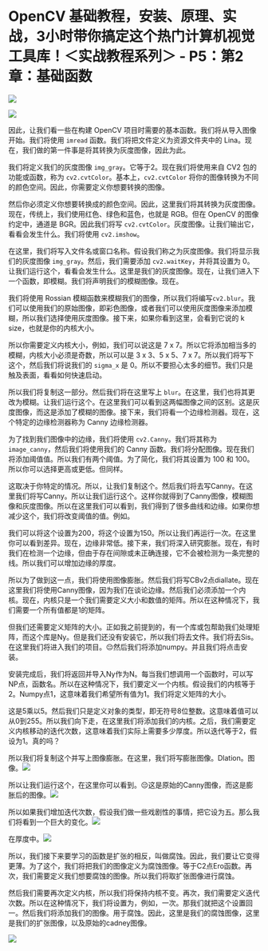 # OpenCV 基础教程，安装、原理、实战，3小时带你搞定这个热门计算机视觉工具库！＜实战教程系列＞ - P5：第2章：基础函数 

![](img/3a662d2ccf5ce137c1313fc44d7c5a0c_0.png)

![](img/3a662d2ccf5ce137c1313fc44d7c5a0c_1.png)

因此，让我们看一些在构建 OpenCV 项目时需要的基本函数。我们将从导入图像开始。我们将使用 `imread` 函数。我们将把文件定义为资源文件夹中的 Lina。现在，我们做的第一件事是将其转换为灰度图像，因此为此。

我们将定义我们的灰度图像 `img_gray`。它等于2。现在我们将使用来自 CV2 包的功能或函数，称为 `cv2.cvtColor`。基本上，`cv2.cvtColor` 将你的图像转换为不同的颜色空间。因此，你需要定义你想要转换的图像。

然后你必须定义你想要转换成的颜色空间。因此，这里我们将其转换为灰度图像。现在，传统上，我们使用红色、绿色和蓝色，也就是 RGB。但在 OpenCV 的图像约定中，通道是 BGR。因此我们将写 `cv2.cvtColor`。灰度图像。让我们输出它，看看会发生什么。我们将使用 `cv2.imshow`。

在这里，我们将写入文件名或窗口名称。假设我们称之为灰度图像。我们将显示我们的灰度图像 `img_gray`。然后，我们需要添加 `cv2.waitKey`，并将其设置为 0。让我们运行这个，看看会发生什么。这里是我们的灰度图像。现在，让我们进入下一个函数，即模糊。我们将声明我们的模糊图像。现在。

我们将使用 Rossian 模糊函数来模糊我们的图像，所以我们将编写`cv2.blur`。我们可以使用我们的原始图像，即彩色图像，或者我们可以使用灰度图像来添加模糊，所以我们选择使用灰度图像。接下来，如果你看到这里，会看到它说的 k size，也就是你的内核大小。

所以你需要定义内核大小，例如，我们可以说这是 7 x 7。所以它将添加相当多的模糊，内核大小必须是奇数，所以可以是 3 x 3、5 x 5、7 x 7。所以我们将写下这个，然后我们将说我们的 `sigma_x` 是 0。所以不要担心太多的细节。我们只是触及表面，看看如何快速启动。

所以我们将复制这一部分。然后我们将在这里写上 `blur`。在这里，我们也将其更改为模糊。让我们运行这个。在这里我们可以看到这两幅图像之间的区别。这是灰度图像，而这是添加了模糊的图像。接下来，我们将看一个边缘检测器。现在，这个特定的边缘检测器称为 Canny 边缘检测器。

为了找到我们图像中的边缘，我们将使用 `cv2.Canny`。我们将其称为 `image_canny`，然后我们将使用我们的 Canny 函数。我们将分配图像。现在我们将添加阈值值。所以我们有两个阈值。为了简化，我们将其设置为 100 和 100。所以你可以选择更高或更低。但同样。

这取决于你特定的情况。所以，让我们复制这个。然后我们将去写Canny。在这里我们将写Canny。所以让我们运行这个。这样你就得到了Canny图像，模糊图像和灰度图像。所以在这里我们可以看到，我们得到了很多曲线和边缘。如果你想减少这个，我们将改变阈值的值。例如。

我们可以将这个设置为200，将这个设置为150。所以让我们再运行一次。在这里你可以看到差异。现在，边缘非常低。接下来，我们将深入研究膨胀。现在，有时我们在检测一个边缘，但由于存在间隙或未正确连接，它不会被检测为一条完整的线。所以我们可以增加边缘的厚度。

所以为了做到这一点，我们将使用图像膨胀。然后我们将写CBv2点diallate。现在这里我们将使用Canny图像，因为我们在谈论边缘。然后我们必须添加一个内核。现在，内核只是一个我们需要定义大小和数值的矩阵。所以在这种情况下，我们需要一个所有值都是1的矩阵。

但我们还需要定义矩阵的大小。正如我之前提到的，有一个库或包帮助我们处理矩阵，而这个库是Ny。但是我们还没有安装它，所以我们将去文件。我们将去Sis。在这里我们将进入我们的项目。😔然后我们将添加numpy。并且我们将点击安装。

安装完成后，我们将返回并导入Ny作为N。每当我们想调用一个函数时，可以写NP点，函数名。所以在这种情况下，我们要定义一个内核。假设我们的内核等于2。Numpy点1，这意味着我们希望所有值为1。我们将定义矩阵的大小。

这是5乘以5。然后我们只是定义对象的类型，即无符号8位整数。这意味着值可以从0到255。所以我们向下走，在这里我们将添加我们的内核。之后，我们需要定义内核移动的迭代次数，这意味着我们实际上需要多少厚度。所以迭代等于2，假设为1。真的吗？

所以我们将复制这个并写上图像膨胀。在这里，我们将写膨胀图像。Dlation。图像。![](img/3a662d2ccf5ce137c1313fc44d7c5a0c_3.png)

所以让我们运行这个，在这里你可以看到。😔这是原始的Canny图像，而这是膨胀后的图像。![](img/3a662d2ccf5ce137c1313fc44d7c5a0c_5.png)

所以如果我们增加迭代次数，假设我们做一些戏剧性的事情，把它设为五。那么我们将看到一个巨大的变化。![](img/3a662d2ccf5ce137c1313fc44d7c5a0c_7.png)

在厚度中。![](img/3a662d2ccf5ce137c1313fc44d7c5a0c_9.png)

所以，我们接下来要学习的函数是扩张的相反，叫做腐蚀。因此，我们要让它变得更薄。为了这个，我们将把我们的图像定义为腐蚀图像。等于C2点Ero函数。再次，我们需要定义我们想要腐蚀的图像。所以我们将取扩张图像进行腐蚀。

然后我们需要再次定义内核，所以我们将保持内核不变。再次，我们需要定义迭代次数。所以在这种情况下，我们将设置为，例如，一次。那我们就把这个设置回一。然后我们将添加我们的图像。用于腐蚀。因此，这里是我们的腐蚀图像，这里是我们的扩张图像，以及原始的cadney图像。

![](img/3a662d2ccf5ce137c1313fc44d7c5a0c_11.png)
